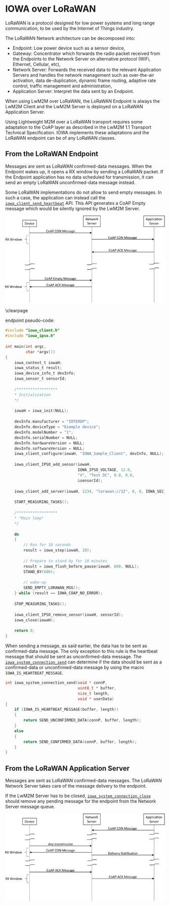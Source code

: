 # IOWA over LoRaWAN

LoRaWAN is a protocol designed for low power systems and long range communication, to be used by the Internet of Things industry.

The LoRaWAN Network architecture can be decomposed into:

- Endpoint: Low power device such as a sensor device,
- Gateway: Concentrator which forwards the radio packet received from the Endpoints to the Network Server on alternative protocol (WiFi, Ethernet, Cellular, etc),
- Network Server: Forwards the received data to the relevant Application Servers and handles the network management such as over-the-air activation, data de-duplication, dynamic frame routing, adaptive rate control, traffic management and administration,
- Application Server: Interpret the data sent by an Endpoint.

When using LwM2M over LoRaWAN, the LoRaWAN Endpoint is always the LwM2M Client and the LwM2M Server is deployed on a LoRaWAN Application Server.

Using Lightweight M2M over a LoRaWAN transport requires some adaptation to the CoAP layer as described in the LwM2M 1.1 Transport Technical Specification. IOWA implements these adaptations and the LoRaWAN endpoint can be of any LoRaWAN classes.

## From the LoRaWAN Endpoint

Messages are sent as LoRaWAN confirmed-data messages. When the Endpoint wakes up, it opens a RX window by sending a LoRaWAN packet. If the Endpoint application has no data scheduled for transmission, it can send an empty LoRaWAN unconfirmed-data message instead.

Some LoRaWAN implementations do not allow to send empty messages. In such a case, the application can instead call the [`iowa_client_send_heartbeat`](ClientAPI.md#iowa_client_send_heartbeat) API. This API generates a CoAP Empty message which would be silently ignored by the LwM2M Server.

![Endpoint to Server](images/LoRaWAN_CON_Endpoint_to_Server.png)

\clearpage

endpoint pseudo-code:

```c
#include "iowa_client.h"
#include "iowa_ipso.h"

int main(int argc,
         char *argv[])
{
    iowa_context_t iowaH;
    iowa_status_t result;
    iowa_device_info_t devInfo;
    iowa_sensor_t sensorId;

    /******************
    * Initialization
    */

    iowaH = iowa_init(NULL);

    devInfo.manufacturer = "IOTEROP";
    devInfo.deviceType = "Example device";
    devInfo.modelNumber = "1";
    devInfo.serialNumber = NULL;
    devInfo.hardwareVersion = NULL;
    devInfo.softwareVersion = NULL;
    iowa_client_configure(iowaH, "IOWA_Sample_Client", devInfo, NULL);

    iowa_client_IPSO_add_sensor(iowaH,
                                IOWA_IPSO_VOLTAGE, 12.0,
                                "V", "Test DC", 0.0, 0.0,
                                &sensorId);

    iowa_client_add_server(iowaH, 1234, "lorawan://12", 0, 0, IOWA_SEC_NONE);

    START_MEASURING_TASKS();

    /******************
    * "Main loop"
    */

    do
    {
        // Run for 10 seconds
        result = iowa_step(iowaH, 10);

        // Prepare to stand by for 10 minutes
        result = iowa_flush_before_pause(iowaH, 600, NULL);
        STAND_BY(600);

        // wake-up
        SEND_EMPTY_LORAWAN_MSG();
    } while (result == IOWA_COAP_NO_ERROR);

    STOP_MEASURING_TASKS();

    iowa_client_IPSO_remove_sensor(iowaH, sensorId);
    iowa_close(iowaH);

    return 0;
}
```

When sending a message, as said earlier, the data has to be sent as confirmed-data message. The only exception to this rule is the heartbeat message that should be sent as unconfirmed-data message. The [`iowa_system_connection_send`](AbstractionLayer.md#iowa_system_connection_send) can determine if the data should be sent as a confirmed-data or unconfirmed-data message by using the macro `IOWA_IS_HEARTBEAT_MESSAGE`.

```c
int iowa_system_connection_send(void * connP,
                                uint8_t * buffer,
                                size_t length,
                                void * userData)
{
    if (IOWA_IS_HEARTBEAT_MESSAGE(buffer, length))
    {
        return SEND_UNCONFIRMED_DATA(connP, buffer, length);
    }
    else
    {
        return SEND_CONFIRMED_DATA(connP, buffer, length);
    }
}
```

## From the LoRaWAN Application Server

Messages are sent as LoRaWAN confirmed-data messages. The LoRaWAN Network Server takes care of the message delivery to the endpoint.

If the LwM2M Server has to be closed, [`iowa_system_connection_close`](AbstractionLayer.md#iowa_system_connection_close) should remove any pending message for the endpoint from the Network Server message queue.

![Server to Endpoint](images/LoRaWAN_CON_Server_to_Endpoint.png)
